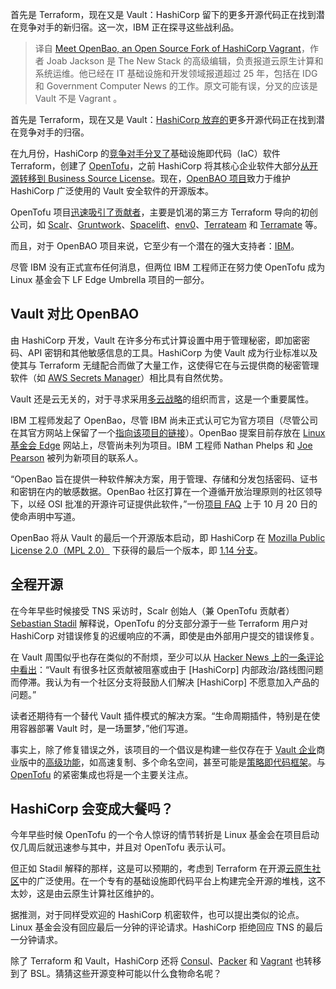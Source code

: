 <!--
title: Vault的开源分支OpenBao
cover: https://cdn.thenewstack.io/media/2023/12/e8c997dd-openbao-1024x683.png
-->

首先是 Terraform，现在又是 Vault：HashiCorp 留下的更多开源代码正在找到潜在竞争对手的新归宿。这一次，IBM 正在探寻这些战利品。

> 译自 [Meet OpenBao, an Open Source Fork of HashiCorp Vagrant](https://thenewstack.io/meet-openbao-an-open-source-fork-of-hashicorp-Vagrant/)，作者 Joab Jackson 是 The New Stack 的高级编辑，负责报道云原生计算和系统运维。他已经在 IT 基础设施和开发领域报道超过 25 年，包括在 IDG 和 Government Computer News 的工作。原文可能有误，分叉的应该是 Vault 不是 Vagrant 。

首先是 Terraform，现在又是 Vault：[HashiCorp 放弃的](https://thenewstack.io/opentf-disgruntled-hashicorp-rivals-threaten-to-fork-terraform/)更多开源代码正在找到潜在竞争对手的归宿。

在九月份，HashiCorp 的[竞争对手分叉了](https://thenewstack.io/open-source-fights-back-opentofu-is-the-entree-we-need/)基础设施即代码（IaC）软件 Terraform，创建了 [OpenTofu](https://opentofu.org/)，之前 HashiCorp 将其核心企业软件大部分[从开源转移到 Business Source License](https://www.hashicorp.com/blog/hashicorp-adopts-business-source-license)。现在，[OpenBAO 项目](https://github.com/openbao/openbao/tree/development?ref=dailydev)致力于维护 HashiCorp 广泛使用的 Vault 安全软件的开源版本。

OpenTofu 项目[迅速吸引了贡献者](https://www.linuxfoundation.org/press/announcing-opentofu)，主要是饥渴的第三方 Terraform 导向的初创公司，如 [Scalr](https://www.scalr.com/)、[Gruntwork](https://gruntwork.io/)、[Spacelift](https://spacelift.io/)、[env0](https://www.env0.com/)、[Terrateam](https://terrateam.io/) 和 [Terramate](https://terramate.io/) 等。

而且，对于 OpenBAO 项目来说，它至少有一个潜在的强大支持者：[IBM](https://www.ibm.com/?utm_content=inline-mention)。

尽管 IBM 没有正式宣布任何消息，但两位 IBM 工程师正在努力使 OpenTofu 成为 Linux 基金会下 LF Edge Umbrella 项目的一部分。

## Vault 对比 OpenBAO

由 HashiCorp 开发，Vault 在许多分布式计算设置中用于管理秘密，即加密密码、API 密钥和其他敏感信息的工具。HashiCorp 为使 Vault 成为行业标准以及使其与 Terraform 无缝配合而做了大量工作，这使得它在与云提供商的秘密管理软件（如 [AWS Secrets Manager](https://thenewstack.io/managing-kubernetes-secrets-with-aws-secrets-manager/)）相比具有自然优势。

Vault 还是云无关的，对于寻求采用[多云战略](https://thenewstack.io/karmada-finally-brings-multicloud-control-to-kubernetes/)的组织而言，这是一个重要属性。

IBM 工程师发起了 OpenBao，尽管 IBM 尚未正式认可它为官方项目（尽管公司在其官方网站上保留了一个[指向该项目的链接](http://ibm.biz/openbao)）。OpenBao 提案目前存放在 [Linux 基金会 Edge](https://lfedge.org/) 网站上，尽管尚未列为项目。IBM 工程师 Nathan Phelps 和 [Joe Pearson](https://twitter.com/JoePearson_edge) 被列为新项目的联系人。

“OpenBao 旨在提供一种软件解决方案，用于管理、存储和分发包括密码、证书和密钥在内的敏感数据。OpenBao 社区打算在一个遵循开放治理原则的社区领导下，以经 OSI 批准的开源许可证提供此软件，”一份[项目 FAQ](https://wiki.lfedge.org/display/OH/OpenBao+%28Hashicorp+Vault+Fork+effort%29+FAQ) 上于 10 月 20 日的使命声明中写道。

OpenBao 将从 Vault 的最后一个开源版本启动，即 HashiCorp 在 [Mozilla Public License 2.0（MPL 2.0）](https://opensource.org/license/mpl-2-0/) 下获得的最后一个版本，即 [1.14 分支](https://github.com/hashicorp/vault/tree/release/1.14.x)。

## 全程开源

在今年早些时候接受 TNS 采访时，Scalr 创始人（兼 OpenTofu 贡献者）[Sebastian Stadil](https://www.linkedin.com/in/sstadil/) 解释说，OpenTofu 的分支部分源于一些 Terraform 用户对 HashiCorp 对错误修复的迟缓响应的不满，即使是由外部用户提交的错误修复。

在 Vault 周围似乎也存在类似的不耐烦，至少可以从 [Hacker News 上的一条评论中看出](https://news.ycombinator.com/item?id=38578247)：“Vault 有很多社区贡献被阻塞或由于 [HashiCorp] 内部政治/路线图问题而停滞。我认为有一个社区分支将鼓励人们解决 [HashiCorp] 不愿意加入产品的问题。”

读者还期待有一个替代 Vault 插件模式的解决方案。“生命周期插件，特别是在使用容器部署 Vault 时，是一场噩梦，”他们写道。

事实上，除了修复错误之外，该项目的一个倡议是构建一些仅存在于 [Vault 企业](https://www.hashicorp.com/products/vault)商业版中的[高级功能](https://developer.hashicorp.com/vault/docs/enterprise)，如高速复制、多个命名空间，甚至可能是[策略即代码框架](https://developer.hashicorp.com/vault/docs/enterprise/sentinel)。与 [OpenTofu](https://thenewstack.io/getting-started-with-opentofu-alpha/) 的紧密集成也将是一个主要关注点。

## HashiCorp 会变成大餐吗？

今年早些时候 OpenTofu 的一个令人惊讶的情节转折是 Linux 基金会在项目启动仅几周后就迅速参与其中，并且对 OpenTofu 表示认可。

但正如 Stadil 解释的那样，这是可以预期的，考虑到 Terraform 在开源[云原生社区](https://cncf.io/?utm_content=inline-mention)中的广泛使用。在一个专有的基础设施即代码平台上构建完全开源的堆栈，这不太妙，这是由云原生计算社区维护的。

据推测，对于同样受欢迎的 HashiCorp 机密软件，也可以提出类似的论点。Linux 基金会没有回应最后一分钟的评论请求。HashiCorp 拒绝回应 TNS 的最后一分钟请求。

除了 Terraform 和 Vault，HashiCorp 还将 [Consul](https://thenewstack.io/hashicorps-consul-brings-namespace-management-to-the-service-mesh/)、[Packer](https://www.packer.io/) 和 [Vagrant](https://thenewstack.io/hashicorp-revamps-vagrant-and-retools-for-microservices/) 也转移到了 BSL。猜猜这些开源变种可能以什么食物命名呢？
